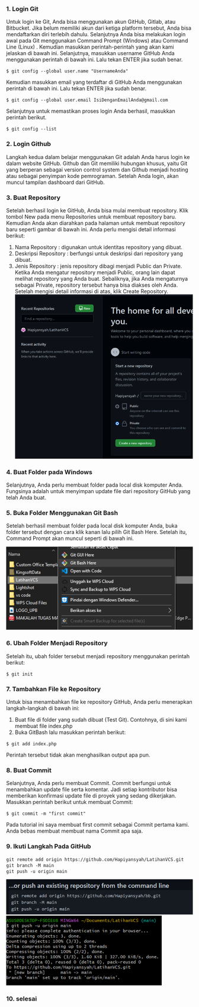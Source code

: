 ### 1. Login Git
Untuk login ke Git, Anda bisa menggunakan akun GitHub, Gitlab, atau Bitbucket. Jika belum memiliki akun dari ketiga platform tersebut, Anda bisa mendaftarkan diri terlebih dahulu. Selanjutnya Anda bisa melakukan login awal pada Git  menggunakan Command Prompt  (Windows) atau Command Line (Linux) . Kemudian masukkan perintah-perintah yang akan kami jelaskan di bawah ini.
Selanjutnya, masukkan username GitHub Anda menggunakan perintah di bawah ini. Lalu tekan ENTER jika sudah benar.
```
$ git config --global user.name "UsernameAnda"
```
Kemudian masukkan email yang terdaftar di GitHub Anda menggunakan perintah di bawah  ini. Lalu tekan ENTER jika sudah benar.
```
$ git config --global user.email IsiDenganEmailAnda@gmail.com
```
Selanjutnya untuk memastikan proses login Anda berhasil, masukkan perintah berikut.
```
$ git config --list
```
### 2. Login Github
Langkah kedua dalam belajar menggunakan Git adalah Anda harus login ke dalam website GitHub. Github dan Git memiliki hubungan khusus, yaitu Git yang berperan sebagai version control system dan Github menjadi hosting atau sebagai penyimpan kode pemrograman.
Setelah Anda login, akan muncul tampilan dashboard dari GitHub.
### 3. Buat Repository
Setelah berhasil login ke GitHub, Anda bisa mulai membuat repository. Klik tombol New pada menu Repositories untuk membuat repository baru.
Kemudian Anda akan diarahkan pada halaman untuk membuat repository baru seperti gambar di bawah ini.
Anda perlu mengisi detail informasi berikut:
1) Nama Repository : digunakan untuk identitas repository yang dibuat.
2) Deskripsi Repository : berfungsi untuk deskripsi dari repository yang dibuat.
3) Jenis Repository   : jenis repository  dibagi menjadi Public dan Private. Ketika Anda mengatur repository menjadi Public, orang lain dapat melihat repository yang Anda buat. Sebaliknya, jika Anda mengaturnya sebagai Private, repository tersebut hanya bisa diakses oleh Anda.
Setelah mengisi detail informasi di atas, klik Create Repository.
![vcs1](foto/vcs1.png)
### 4. Buat Folder pada Windows
Selanjutnya, Anda perlu membuat folder pada local disk komputer Anda. Fungsinya adalah untuk menyimpan update file dari repository GitHub yang telah Anda buat.
### 5. Buka Folder Menggunakan Git Bash
Setelah berhasil membuat folder pada local disk komputer Anda,  buka folder tersebut dengan cara klik kanan lalu pilih Git Bash Here. Setelah itu, Command Prompt akan muncul seperti di bawah ini. 

![vcs3](foto/vcs3.png)
### 6. Ubah Folder Menjadi Repository
Setelah itu, ubah folder tersebut menjadi repository menggunakan perintah berikut:
```
$ git init
```
### 7. Tambahkan File ke Repository
Untuk bisa menambahkan file ke repository GitHub, Anda perlu menerapkan langkah-langkah di bawah ini:
1) Buat file di folder yang sudah dibuat (Test Git). Contohnya, di sini kami membuat file index.php
2) Buka GitBash lalu masukkan perintah berikut:
```
$ git add index.php
```
Perintah tersebut tidak akan menghasilkan output apa pun.
### 8. Buat Commit 
Selanjutnya, Anda perlu membuat Commit. Commit berfungsi untuk menambahkan update file serta komentar. Jadi setiap kontributor bisa memberikan konfirmasi update file di proyek yang sedang dikerjakan. Masukkan perintah berikut untuk membuat Commit:
```
$ git commit -m "first commit"
```
Pada tutorial ini saya membuat  first commit sebagai Commit pertama kami. Anda bebas membuat membuat nama Commit apa saja.
### 9. Ikuti Langkah Pada GitHub
```
git remote add origin https://github.com/Hapiyansyah/LatihanVCS.git
git branch -M main
git push -u origin main
```
![vcs4](foto/vcs4.png)
![vcs2](foto/vcs2.png)
### 10. selesai

